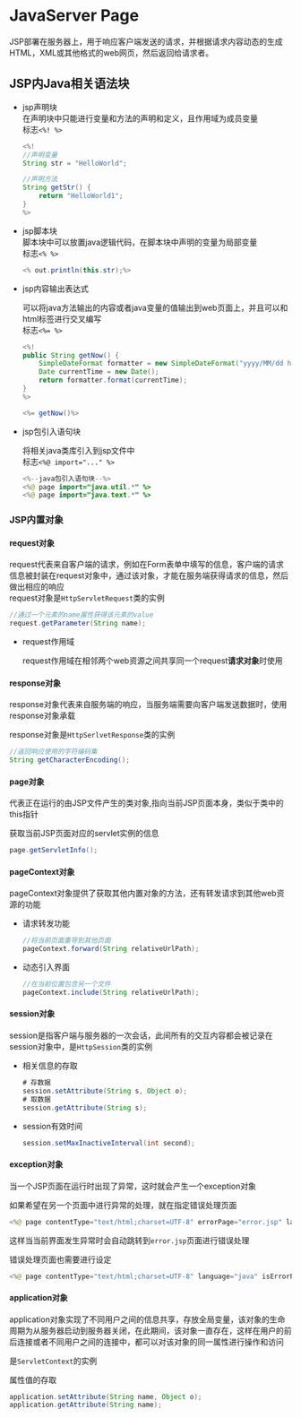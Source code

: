 # JavaServer Page    

JSP部署在服务器上，用于响应客户端发送的请求，并根据请求内容动态的生成HTML，XML或其他格式的web网页，然后返回给请求者。

## JSP内Java相关语法块   

* jsp声明块    
    在声明块中只能进行变量和方法的声明和定义，且作用域为成员变量     
    标志`<%! %>`    

    ```java
    <%!
    //声明变量
    String str = "HelloWorld";

    //声明方法
    String getStr() {
        return "HelloWorld1";
    }
    %>
    ```      

* jsp脚本块    
    脚本块中可以放置java逻辑代码，在脚本块中声明的变量为局部变量   
    标志`<% %>`   
    
    ```java
    <% out.println(this.str);%>
    ```    

* jsp内容输出表达式   

    可以将java方法输出的内容或者java变量的值输出到web页面上，并且可以和html标签进行交叉编写   
    标志`<%= %>`
    ```java
    <%!
    public String getNow() {
        SimpleDateFormat formatter = new SimpleDateFormat("yyyy/MM/dd hh:mm:ss");
        Date currentTime = new Date();
        return formatter.format(currentTime);
    }
    %>

    <%= getNow()%>
    ```  

* jsp包引入语句块   

    将相关java类库引入到jsp文件中   
    标志`<%@ import="..." %>`   

    ```java
    <%--java包引入语句块--%>
    <%@ page import="java.util.*" %>
    <%@ page import="java.text.*" %>
    ```   

### JSP内置对象    

#### request对象   

request代表来自客户端的请求，例如在Form表单中填写的信息，客户端的请求信息被封装在request对象中，通过该对象，才能在服务端获得请求的信息，然后做出相应的响应   
request对象是`HttpServletRequest`类的实例    

```java
//通过一个元素的name属性获得该元素的value
request.getParameter(String name);
```   

* request作用域   

    request作用域在相邻两个web资源之间共享同一个request**请求对象**时使用   

#### response对象    

response对象代表来自服务端的响应，当服务端需要向客户端发送数据时，使用response对象承载    

response对象是`HttpSerlvetResponse`类的实例    

```java
//返回响应使用的字符编码集
String getCharacterEncoding();
```  

#### page对象   

代表正在运行的由JSP文件产生的类对象,指向当前JSP页面本身，类似于类中的this指针   

获取当前JSP页面对应的servlet实例的信息   

```java
page.getServletInfo();    
```

#### pageContext对象    

pageContext对象提供了获取其他内置对象的方法，还有转发请求到其他web资源的功能    

* 请求转发功能   

    ```java
    //将当前页面重导到其他页面
    pageContext.forward(String relativeUrlPath);   
    ```  

* 动态引入界面  

    ```java
    //在当前位置包含另一个文件
    pageContext.include(String relativeUrlPath);
    ```  

#### session对象    

session是指客户端与服务器的一次会话，此间所有的交互内容都会被记录在session对象中，是`HttpSession`类的实例   

* 相关信息的存取   

    ```java
    # 存数据 
    session.setAttribute(String s, Object o);
    # 取数据
    session.getAttribute(String s);
    ```  

* session有效时间   

    ```java
    session.setMaxInactiveInterval(int second); 
    ```    

#### exception对象   

当一个JSP页面在运行时出现了异常，这时就会产生一个exception对象    

如果希望在另一个页面中进行异常的处理，就在指定错误处理页面    

```java
<%@ page contentType="text/html;charset=UTF-8" errorPage="error.jsp" language="java" %>
```   
这样当当前界面发生异常时会自动跳转到`error.jsp`页面进行错误处理   

错误处理页面也需要进行设定    

```java
<%@ page contentType="text/html;charset=UTF-8" language="java" isErrorPage="true" %>
```

#### application对象   

application对象实现了不同用户之间的信息共享，存放全局变量，该对象的生命周期为从服务器启动到服务器关闭，在此期间，该对象一直存在，这样在用户的前后连接或者不同用户之间的连接中，都可以对该对象的同一属性进行操作和访问    

是`ServletContext`的实例   

属性值的存取   

```java
application.setAttribute(String name, Object o);
application.getAttribute(String name); 
```




